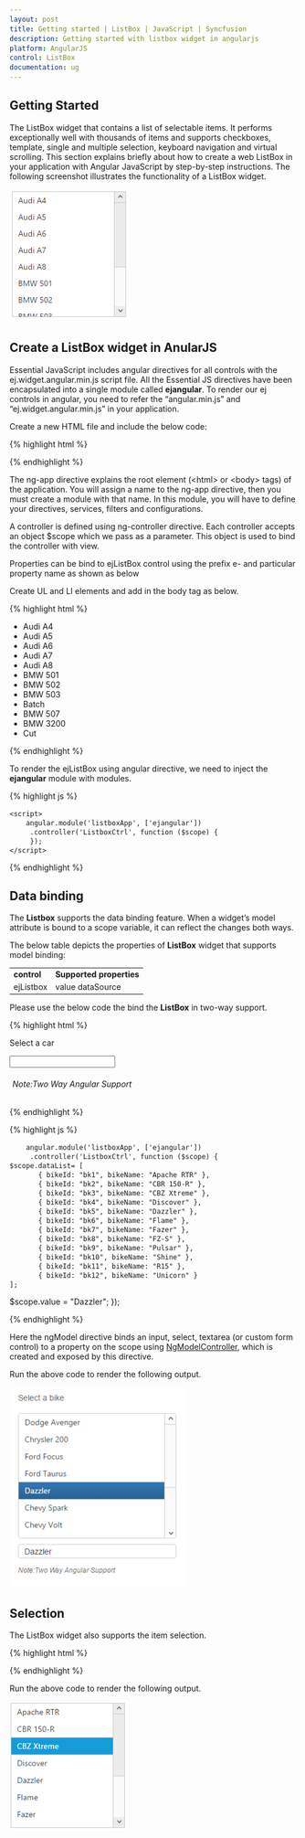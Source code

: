 ```yaml
---
layout: post
title: Getting started | ListBox | JavaScript | Syncfusion
description: Getting started with listbox widget in angularjs
platform: AngularJS
control: ListBox
documentation: ug
---
```



## Getting Started
The ListBox widget that contains a list of selectable items. It performs exceptionally well with thousands of items and supports checkboxes, template, single and multiple selection, keyboard navigation and virtual scrolling.
This section explains briefly about how to create a web ListBox in your application with Angular JavaScript by step-by-step instructions. The following screenshot illustrates the functionality of a ListBox widget.


![](Getting_Started_images\Getting-Started_img1.png)

## Create a ListBox widget in AnularJS

Essential JavaScript includes angular directives for all controls with the ej.widget.angular.min.js script file. All the Essential JS directives have been encapsulated into a single module called **ejangular**. To render our ej controls in angular, you need to refer the “angular.min.js” and “ej.widget.angular.min.js” in your application.

Create a new HTML file and include the below code:

{% highlight html %}

<!DOCTYPE html>
<html lang="en" ng-app="listboxApp">
<head>
    <title>Essential Studio for JavaScript : Angular JS Support for Listbox </title>
    <!-- Style sheet for default theme (flat azure) -->
    <link href="http://cdn.syncfusion.com/ {{site.releaseversion}}/js/web/flat-azure/ej.web.all.min.css" rel="stylesheet" />
    <!--Scripts-->
    <script src="http://cdn.syncfusion.com/js/assets/external/jquery-3.1.0.min.js" type="text/javascript"> </script>
    <script src="http://cdn.syncfusion.com/js/assets/external/angular.min.js"></script>
    <script type="text/javascript" src="http://cdn.syncfusion.com/ {{site.releaseversion}}/js/web/ej.web.all.min.js "></script>
    <script src="http://cdn.syncfusion.com/ {{site.releaseversion}}/js/common/ej.widget.angular.min.js"></script>
    <!--Add custom scripts here -->
</head>
<body ng-controller="ListboxCtrl">
    <!--Add necessary HTML elements-->
</body>
</body>
</html>


{% endhighlight %}



The ng-app directive explains the root element (&lt;html&gt; or &lt;body&gt; tags) of the application. You will assign a name to the ng-app directive, then you must create a module with that name. In this module, you will have to define your directives, services, filters and configurations.

A controller is defined using ng-controller directive. Each controller accepts an object $scope which we pass as a parameter.  This object is used to bind the controller with view.   

Properties can be bind to ejListBox control using the prefix e- and particular property name as shown as below

Create UL and LI elements and add in the body tag as below.

{% highlight html %}

<div>
    <ul id="list1" ej-listbox>
        <li>Audi A4</li>
        <li>Audi A5</li>
        <li>Audi A6</li>
        <li>Audi A7</li>
        <li>Audi A8</li>
        <li>BMW 501</li>
        <li>BMW 502</li>
        <li>BMW 503</li>
        <li>Batch</li>
        <li>BMW 507</li>
        <li>BMW 3200</li>
        <li>Cut</li>
    </ul>
</div>


{% endhighlight %}



To render the ejListBox using angular directive, we need to inject the **ejangular** module with modules.

{% highlight js %}

    <script>
        angular.module('listboxApp', ['ejangular'])
         .controller('ListboxCtrl', function ($scope) {
         });
    </script>



{% endhighlight %}



## Data binding

The **Listbox** supports the data binding feature. When a widget’s model attribute is bound to a scope variable, it can reflect the changes both ways.

The below table depicts the properties of **ListBox** widget that supports model binding:

<table>
<tr>
<td>
<b>control</b></td><td>
<b>Supported properties</b></td></tr>
<tr>
<td>
ejListbox</td><td>
value
dataSource</td></tr>
</table>


Please use the below code the bind the **ListBox** in two-way support.

{% highlight html %}

<div class="content-container-fluid">
    <div class="row">
        <div class="cols-sample-area">
            <div class="frame">
                <div class="ctrllabel">Select a car</div>
                <div class="angularbind">
                    <div id="control">
                        <div>
                            <ul id="Ul1" ej-listbox e-datasource="datalist" e-fields-id="id" e-fields-text="text" e-value="value"></ul>
                        </div>
                    </div>
                    <div id="binding">
                        <input type="text" id="listValue" class="input ejinputtext" ng-model="value" />
                    </div>
                    <h6><span style="font-style: italic; font-weight: normal; margin: 5px; text-align: center">Note:Two Way Angular Support</span></h6>
                </div>
            </div>
        </div>
    </div>
</div>


{% endhighlight %}



{% highlight js %}

        angular.module('listboxApp', ['ejangular'])
         .controller('ListboxCtrl', function ($scope) {
    $scope.dataList= [
           { bikeId: "bk1", bikeName: "Apache RTR" },
           { bikeId: "bk2", bikeName: "CBR 150-R" },
           { bikeId: "bk3", bikeName: "CBZ Xtreme" },
           { bikeId: "bk4", bikeName: "Discover" },
           { bikeId: "bk5", bikeName: "Dazzler" },
           { bikeId: "bk6", bikeName: "Flame" },
           { bikeId: "bk7", bikeName: "Fazer" },
           { bikeId: "bk8", bikeName: "FZ-S" },
           { bikeId: "bk9", bikeName: "Pulsar" },
           { bikeId: "bk10", bikeName: "Shine" },
           { bikeId: "bk11", bikeName: "R15" },
           { bikeId: "bk12", bikeName: "Unicorn" }
    ];


$scope.value = "Dazzler";
         });


{% endhighlight %}


Here the ngModel directive binds an input, select, textarea (or custom form control) to a property on the scope using [NgModelController](https://docs.angularjs.org/api/ng/type/ngModel.NgModelController), which is created and exposed by this directive. 

Run the above code to render the following output. 

![](Getting_Started_images\databinding_img1.png)



## Selection

The ListBox widget also supports the item selection. 

{% highlight html %}

<div>
    <ul id="listbox" ej-listbox e-datasource="datalist" e-fields-id="id" e-fields-text="text" e-selectedindex="2"></ul>
</div>



{% endhighlight %}



Run the above code to render the following output. 

![](Getting_Started_images\selection_img1.png)





